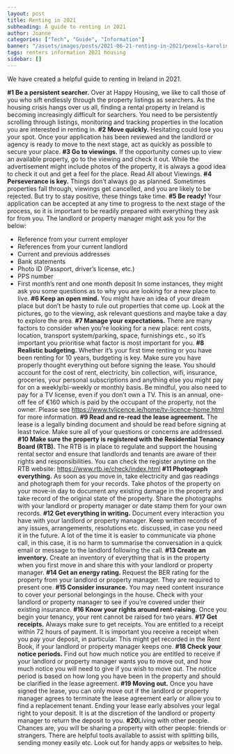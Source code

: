 ```yaml
---
layout: post
title: Renting in 2021
subheading: A guide to renting in 2021
author: Joanne
categories: ["Tech", "Guide", "Information"]
banner: "/assets/images/posts/2021-06-21-renting-in-2021/pexels-karolina-grabowska-4498122.jpg"
tags: renters information 2021 housing
sidebar: []
---
```


We have created a helpful guide to renting in Ireland in 2021.

**#1 Be a persistent searcher.** Over at Happy Housing, we like to call those of you who sift endlessly through the property listings as searchers. 
As the housing crisis hangs over us all, finding a rental property in Ireland is becoming increasingly difficult for searchers. You need to be persistently scrolling through listings, monitoring and tracking properties in the location you are interested in renting in. 
**#2 Move quickly.** Hesitating could lose you your spot. Once your application has been reviewed and the landlord or agency is ready to move to the next stage, act as quickly as possible to secure your place. 
**#3 Go to viewings.** If the opportunity comes up to view an available property, go to the viewing and check it out. While the advertisement might include photos of the property, it is always a good idea to check it out and get a feel for the place. Read All about Viewings.
**#4 Perseverance is key.** Things don’t always go as planned. Sometimes properties fall through, viewings get cancelled, and you are likely to be rejected. But try to stay positive, these things take time.
**#5 Be ready!** Your application can be accepted at any time to progress to the next stage of the process, so it is important to be readily prepared with everything they ask for from you.
The landlord or property manager might ask you for the below:
- Reference from your current employer
- References from your current landlord
- Current and previous addresses
- Bank statements
- Photo ID (Passport, driver’s license, etc.)
- PPS number
- First month’s rent and one month deposit
In some instances, they might ask you some questions as to why you are looking for a new place to live. 
**#6 Keep an open mind.** You might have an idea of your dream place but don’t be hasty to rule out properties that come up. Look at the pictures, go to the viewing, ask relevant questions and maybe take a day to explore the area. 
**#7 Manage your expectations.** There are many factors to consider when you’re looking for a new place: rent costs, location, transport system/parking, space, furnishings etc., so it’s important you prioritise what factor is most important for you.
**#8 Realistic budgeting.** Whether it’s your first time renting or you have been renting for 10 years, budgeting is key. Make sure you have properly thought everything out before signing the lease. You should account for the cost of rent, electricity, bin collection, wifi, insurance, groceries, your personal subscriptions and anything else you might pay for on a weekly/bi-weekly or monthly basis.
Be mindful, you also need to pay for a TV license, even if you don’t own a TV. This is an annual, one-off fee of €160 which is paid by the occupant of the property, not the owner. Please see https://www.tvlicence.ie/home/tv-licence-home.html for more information.
**#9 Read and re-read the lease agreement.** The lease is a legally binding document and should be read before signing at least twice. Make sure all of your questions or concerns are addressed.  
**#10 Make sure the property is registered with the Residential Tenancy Board (RTB).** The RTB is in place to regulate and support the housing rental sector and ensure that landlords and tenants are aware of their rights and responsibilities.
You can check the register anytime on the RTB website: https://www.rtb.ie/check/index.html 
**#11 Photograph everything.** As soon as you move in, take electricity and gas readings and photograph them for your records. Take photos of the property on your move-in day to document any existing damage in the property and take record of the original state of the property. Share the photographs with your landlord or property manager or date stamp them for your own records.
**#12 Get everything in writing.** Document every interaction you have with your landlord or property manager. Keep written records of any issues, arrangements, resolutions etc. discussed, in case you need it in the future.
A lot of the time it is easier to communicate via phone call, in this case, it is no harm to summarise the conversation in a quick email or message to the landlord following the call. 
**#13 Create an inventory.** Create an inventory of everything that is in the property when you first move in and share this with your landlord or property manager.
**#14 Get an energy rating.** Request the BER rating for the property from your landlord or property manager. They are required to present one.
**#15 Consider insurance.** You may need content insurance to cover your personal belongings in the house. Check with your landlord or property manager to see if you’re covered under their existing insurance.
**#16 Know your rights around rent-raising.** Once you begin your tenancy, your rent cannot be raised for two years.
**#17 Get receipts.** Always make sure to get receipts. You are entitled to a receipt within 72 hours of payment.
It is important you receive a receipt when you pay your deposit, in particular. This might get recorded in the Rent Book, if your landlord or property manager keeps one.
**#18 Check your notice periods.** Find out how much notice you are entitled to receive if your landlord or property manager wants you to move out, and how much notice you will need to give if you wish to move out. 
The notice period is based on how long you have been in the property and should be clarified in the lease agreement.
**#19 Moving out.** Once you have signed the lease, you can only move out if the landlord or property manager agrees to terminate the lease agreement early or allow you to find a replacement tenant.
Ending your lease early absolves your legal right to your deposit. It is at the discretion of the landlord or property manager to return the deposit to you.
**#20**Living with other people. Chances are, you will be sharing a property with other people: friends or strangers. There are helpful tools available to assist with splitting bills, sending money easily etc. Look out for handy apps or websites to help.



